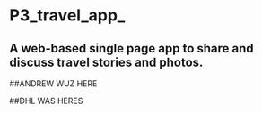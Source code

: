 # P3_travel_app_

## A web-based single page app to share and discuss travel stories and photos.

##ANDREW WUZ HERE

##DHL WAS HERES
